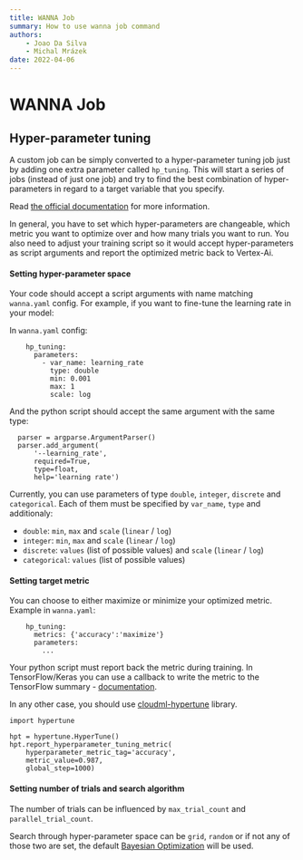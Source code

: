 ```yaml
---
title: WANNA Job
summary: How to use wanna job command
authors:
    - Joao Da Silva
    - Michal Mrázek
date: 2022-04-06
---
```


# WANNA Job

## Hyper-parameter tuning
A custom job can be simply converted to a hyper-parameter tuning job just by adding 
one extra parameter called `hp_tuning`. This will start a series of jobs (instead of just one job) 
and try to find the best combination of hyper-parameters in regard to a target variable that you specify.

Read [the official documentation](https://cloud.google.com/ai-platform/training/docs/using-hyperparameter-tuning) for more information.

In general, you have to set which hyper-parameters are changeable, which metric you want to optimize over
and how many trials you want to run. You also need to adjust your training script so it would accept
hyper-parameters as script arguments and report the optimized metric back to Vertex-Ai.

#### Setting hyper-parameter space
Your code should accept a script arguments with name matching `wanna.yaml` config.
For example, if you want to fine-tune the learning rate in your model:

In `wanna.yaml` config:

```
    hp_tuning:
      parameters:
        - var_name: learning_rate
          type: double
          min: 0.001
          max: 1
          scale: log
```

And the python script should accept the same argument with the same type:

```
  parser = argparse.ArgumentParser()
  parser.add_argument(
      '--learning_rate',
      required=True,
      type=float,
      help='learning rate')
```

Currently, you can use parameters of type `double`, `integer`, `discrete` and `categorical`.
Each of them must be specified by `var_name`, `type` and additionaly:

- `double`: `min`, `max` and `scale` (`linear` / `log`)
- `integer`: `min`, `max` and `scale` (`linear` / `log`)
- `discrete`: `values` (list of possible values)  and `scale` (`linear` / `log`)
- `categorical`: `values` (list of possible values)


#### Setting target metric
You can choose to either maximize or minimize your optimized metric. Example in `wanna.yaml`:

```
    hp_tuning:
      metrics: {'accuracy':'maximize'}
      parameters:
        ...
```

Your python script must report back the metric during training. In TensorFlow/Keras you can use
a callback to write the metric to the TensorFlow summary - [documentation](https://cloud.google.com/ai-platform/training/docs/using-hyperparameter-tuning#tensorflow_with_a_runtime_version).

In any other case, you should use [cloudml-hypertune](https://github.com/GoogleCloudPlatform/cloudml-hypertune) library.

```
import hypertune

hpt = hypertune.HyperTune()
hpt.report_hyperparameter_tuning_metric(
    hyperparameter_metric_tag='accuracy',
    metric_value=0.987,
    global_step=1000)
```

#### Setting number of trials and search algorithm
The number of trials can be influenced by `max_trial_count` and `parallel_trial_count`.

Search through hyper-parameter space can be `grid`, `random` or if not any of those two are set,
the default [Bayesian Optimization](https://cloud.google.com/blog/products/ai-machine-learning/hyperparameter-tuning-cloud-machine-learning-engine-using-bayesian-optimization) will be used.
